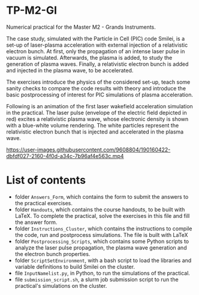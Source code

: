 # TP-M2-GI
Numerical practical for the Master M2 - Grands Instruments.

The case study, simulated with the Particle in Cell (PIC) code Smilei, is a set-up of laser-plasma acceleration with external injection of a relativistic electron bunch. At first, only the propagation of an intense laser pulse in vacuum is simulated. Afterwards, the plasma is added, to study the generation of plasma waves. Finally, a relativistic electron bunch is added and injected in the plasma wave, to be accelerated.

The exercises introduce the physics of the considered set-up, teach some sanity checks to compare the code results with theory and introduce the basic postprocessing of interest for PIC simulations of plasma acceleration. 


Following is an animation of the first laser wakefield acceleration simulation in the practical.
The laser pulse (envelope of the electric field depicted in red) excites a relativistic plasma wave, whose electronic density is shown with a blue-white volume rendering.
The white particles represent the relativistic electron bunch that is injected and accelerated in the plasma wave.

https://user-images.githubusercontent.com/9608804/190160422-dbfdf027-2160-4f0d-a34c-7b96af4e563c.mp4


# List of contents
- folder `Answers_Form`, which contains the form to submit the answers to the practical exercises.
- folder `Handouts`, which contains the course handouts, to be built with LaTeX. To complete the practical, solve the exercises in this file and fill the answer form.
- folder `Instructions_Cluster`, which contains the instructions to compile the code, run and postprocess simulations. The file is built with LaTeX
- folder `Postprocessing_Scripts`, which contains some Python scripts to analyze the laser pulse propagation, the plasma wave generation and the electron bunch properties.
- folder `ScriptSetEnvironment`, with a bash script to load the libraries and variable definitions to build Smilei on the cluster.
- file `InputNamelist.py`, in Python, to run the simulations of the practical.
- file `submission_script.sh`, a slurm job submission script to run the practical's simulations on the cluster.




